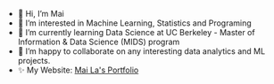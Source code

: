 - 👋 Hi, I’m Mai
- 👀 I’m interested in Machine Learning, Statistics and Programing
- 🌱 I’m currently learning Data Science at UC Berkeley - Master of Information & Data Science (MIDS) program
- 💞️ I’m happy to collaborate on any interesting data analytics and ML projects.
- ✨ My Website: [Mai La's Portfolio](https://latuyetmai.github.io/portfolio/)

<!---
latuyetmai/latuyetmai is a ✨ special ✨ repository because its `README.md` (this file) appears on your GitHub profile.
You can click the Preview link to take a look at your changes.
--->
